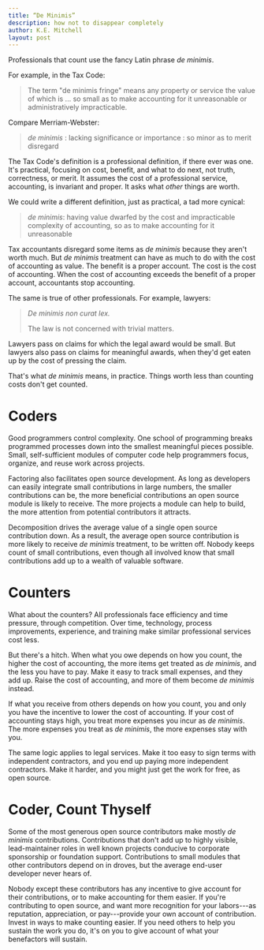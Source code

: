 ```yaml
---
title: “De Minimis”
description: how not to disappear completely
author: K.E. Mitchell
layout: post
---
```


Professionals that count use the fancy Latin phrase _de minimis_.

For example, in the Tax Code:

> The term "de minimis fringe" means any property or service the value of which is ... so small as to make accounting for it unreasonable or administratively impracticable.

Compare Merriam-Webster:

> _de minimis_ : lacking significance or importance : so minor as to merit disregard

The Tax Code's definition is a professional definition, if there ever was one.  It's practical, focusing on cost, benefit, and what to do next, not truth, correctness, or merit.  It assumes the cost of a professional service, accounting, is invariant and proper.  It asks what _other_ things are worth.

We could write a different definition, just as practical, a tad more cynical:

> _de minimis_: having value dwarfed by the cost and impracticable complexity of accounting, so as to make accounting for it unreasonable

Tax accountants disregard some items as _de minimis_ because they aren't worth much.  But _de minimis_ treatment can have as much to do with the cost of accounting as value.  The benefit is a proper account.  The cost is the cost of accounting.  When the cost of accounting exceeds the benefit of a proper account, accountants stop accounting.

The same is true of other professionals.  For example, lawyers:

> _De minimis non curat lex._
>
> The law is not concerned with trivial matters.

Lawyers pass on claims for which the legal award would be small.  But lawyers also pass on claims for meaningful awards, when they'd get eaten up by the cost of pressing the claim.

That's what _de minimis_ means, in practice.  Things worth less than counting costs don't get counted.

# Coders

Good programmers control complexity.  One school of programming breaks programmed processes down into the smallest meaningful pieces possible.  Small, self-sufficient modules of computer code help programmers focus, organize, and reuse work across projects.

Factoring also facilitates open source development.  As long as developers can easily integrate small contributions in large numbers, the smaller contributions can be, the more beneficial contributions an open source module is likely to receive.  The more projects a module can help to build, the more attention from potential contributors it attracts.

Decomposition drives the average value of a single open source contribution down.  As a result, the average open source contribution is more likely to receive _de minimis_ treatment, to be written off.  Nobody keeps count of small contributions, even though all involved know that small contributions add up to a wealth of valuable software.

# Counters

What about the counters?  All professionals face efficiency and time pressure, through competition.  Over time, technology, process improvements, experience, and training make similar professional services cost less.

But there's a hitch.  When what you owe depends on how you count, the higher the cost of accounting, the more items get treated as _de minimis_, and the less you have to pay.  Make it easy to track small expenses, and they add up.  Raise the cost of accounting, and more of them become _de minimis_ instead.

If what you receive from others depends on how you count, you and only you have the incentive to lower the cost of accounting.  If your cost of accounting stays high, you treat more expenses you incur as _de minimis_.  The more expenses you treat as _de minimis_, the more expenses stay with you.

The same logic applies to legal services.  Make it too easy to sign terms with independent contractors, and you end up paying more independent contractors.  Make it harder, and you might just get the work for free, as open source.

# Coder, Count Thyself

Some of the most generous open source contributors make mostly _de minimis_ contributions.  Contributions that don't add up to highly visible, lead-maintainer roles in well known projects conducive to corporate sponsorship or foundation support.  Contributions to small modules that other contributors depend on in droves, but the average end-user developer never hears of.

Nobody except these contributors has any incentive to give account for their contributions, or to make accounting for them easier.  If you're contributing to open source, and want more recognition for your labors---as reputation, appreciation, or pay---provide your own account of contribution.  Invest in ways to make counting easier.  If you need others to help you sustain the work you do, it's on you to give account of what your benefactors will sustain.
